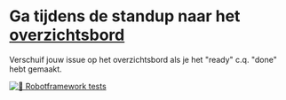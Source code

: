 # Ga tijdens de standup naar het [overzichtsbord](https://github.com/OrdinaNederland/Stichting-NUTwente/projects/1)
Verschuif jouw issue op het overzichtsbord als je het "ready" c.q. "done" hebt gemaakt.

[![🤖 Robotframework tests](https://github.com/OrdinaNederland/Stichting-NUTwente/actions/workflows/run-robotframework-tests.yml/badge.svg)](https://github.com/OrdinaNederland/Stichting-NUTwente/actions/workflows/run-robotframework-tests.yml)
